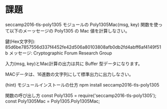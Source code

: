 # 課題
seccamp2016-tls-poly1305 モジュールの Poly1305Mac(msg, key) 関数を使って以下のメーッセージの Poly1305 の Mac 値を計算しなさい。

鍵(Hex文字列): 85d6be7857556d337f4452fe42d506a80103808afb0db2fd4abff6af4149f51b
メッセージ:   Cryptographic Forum Research Group

入力(msg, key)とMac計算の出力は共に Buffer 型データになります。

MACデータは、16進数の文字列にして標準出力に出力しなさい。

(hint)
モジュールインストールの仕方
npm install seccamp2016-tls-poly1305

関数の呼び出し方
const Poly1305 = require('seccamp2016-tls-poly1305');
const Poly1305Mac = Poly1305.Poly1305Mac;

